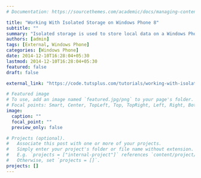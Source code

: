 ```yaml
---
# Documentation: https://sourcethemes.com/academic/docs/managing-content/

title: "Working With Isolated Storage on Windows Phone 8"
subtitle: ""
summary: "Isolated storage is used to store local data on a Windows Phone. It is "isolated" because other applications can't access this data. In this tutorial you'll get an overview of isolated storage and learn how you can use it to store data more securely on Windows Phone 8."
authors: [admin]
tags: [External, Windows Phone]
categories: [Windows Phone]
date: 2014-12-10T16:28:04+05:30
lastmod: 2014-12-10T16:28:04+05:30
featured: false
draft: false

external_link: "https://code.tutsplus.com/tutorials/working-with-isolated-storage-on-windows-phone-8--cms-22778"

# Featured image
# To use, add an image named `featured.jpg/png` to your page's folder.
# Focal points: Smart, Center, TopLeft, Top, TopRight, Left, Right, BottomLeft, Bottom, BottomRight.
image:
  caption: ""
  focal_point: ""
  preview_only: false

# Projects (optional).
#   Associate this post with one or more of your projects.
#   Simply enter your project's folder or file name without extension.
#   E.g. `projects = ["internal-project"]` references `content/project/deep-learning/index.md`.
#   Otherwise, set `projects = []`.
projects: []
---
```

